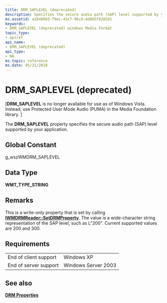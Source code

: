 ```yaml
---
title: DRM_SAPLEVEL (deprecated)
description: Specifies the secure audio path (SAP) level supported by your application.
ms.assetid: a2648083-f9ec-43c7-96c8-4d8b5f8285d1
keywords:
- DRM_SAPLEVEL (deprecated) windows Media Format
topic_type:
- apiref
api_name:
- DRM_SAPLEVEL (deprecated)
api_type:
- NA
ms.topic: reference
ms.date: 05/31/2018
---
```


# DRM\_SAPLEVEL (deprecated)

\[**DRM\_SAPLEVEL** is no longer available for use as of Windows Vista. Instead, use Protected User Mode Audio (PUMA) in the Media Foundation library. \]

The **DRM\_SAPLEVEL** property specifies the secure audio path (SAP) level supported by your application.

## Global Constant

g\_wszWMDRM\_SAPLEVEL

## Data Type

**WMT\_TYPE\_STRING**

## Remarks

This is a write-only property that is set by calling [**IWMDRMReader::SetDRMProperty**](/windows/desktop/api/Wmsdkidl/nf-wmsdkidl-iwmdrmreader-setdrmproperty). The value is a wide-character string representation of the SAP level, such as L"200". Current supported values are 200 and 300.

## Requirements



|                                  |                                |
|----------------------------------|--------------------------------|
| End of client support<br/> | Windows XP<br/>          |
| End of server support<br/> | Windows Server 2003<br/> |



## See also

<dl> <dt>

[**DRM Properties**](drm-properties.md)
</dt> </dl>

 

 





